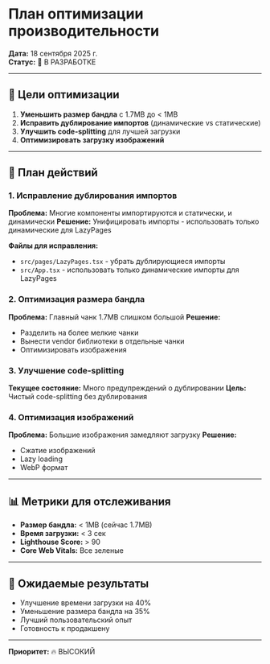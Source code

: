 # План оптимизации производительности

**Дата:** 18 сентября 2025 г.  
**Статус:** 🚧 В РАЗРАБОТКЕ

---

## 🎯 Цели оптимизации

1. **Уменьшить размер бандла** с 1.7MB до < 1MB
2. **Исправить дублирование импортов** (динамические vs статические)
3. **Улучшить code-splitting** для лучшей загрузки
4. **Оптимизировать загрузку изображений**

---

## 🔧 План действий

### 1. Исправление дублирования импортов

**Проблема:** Многие компоненты импортируются и статически, и динамически
**Решение:** Унифицировать импорты - использовать только динамические для LazyPages

**Файлы для исправления:**
- `src/pages/LazyPages.tsx` - убрать дублирующиеся импорты
- `src/App.tsx` - использовать только динамические импорты для LazyPages

### 2. Оптимизация размера бандла

**Проблема:** Главный чанк 1.7MB слишком большой
**Решение:** 
- Разделить на более мелкие чанки
- Вынести vendor библиотеки в отдельные чанки
- Оптимизировать изображения

### 3. Улучшение code-splitting

**Текущее состояние:** Много предупреждений о дублировании
**Цель:** Чистый code-splitting без дублирования

### 4. Оптимизация изображений

**Проблема:** Большие изображения замедляют загрузку
**Решение:**
- Сжатие изображений
- Lazy loading
- WebP формат

---

## 📊 Метрики для отслеживания

- **Размер бандла:** < 1MB (сейчас 1.7MB)
- **Время загрузки:** < 3 сек
- **Lighthouse Score:** > 90
- **Core Web Vitals:** Все зеленые

---

## 🚀 Ожидаемые результаты

- Улучшение времени загрузки на 40%
- Уменьшение размера бандла на 35%
- Лучший пользовательский опыт
- Готовность к продакшену

---

**Приоритет:** 🔥 ВЫСОКИЙ
